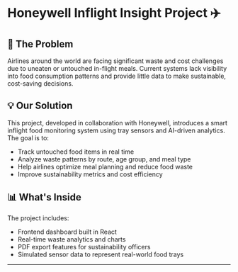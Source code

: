 # Honeywell Inflight Insight Project ✈️

## 🚩 The Problem
Airlines around the world are facing significant waste and cost challenges due to uneaten or untouched in-flight meals. Current systems lack visibility into food consumption patterns and provide little data to make sustainable, cost-saving decisions.

## 💡 Our Solution
This project, developed in collaboration with Honeywell, introduces a smart inflight food monitoring system using tray sensors and AI-driven analytics. The goal is to:
- Track untouched food items in real time
- Analyze waste patterns by route, age group, and meal type
- Help airlines optimize meal planning and reduce food waste
- Improve sustainability metrics and cost efficiency

## 📊 What's Inside
The project includes:
- Frontend dashboard built in React
- Real-time waste analytics and charts
- PDF export features for sustainability officers
- Simulated sensor data to represent real-world food trays

---

